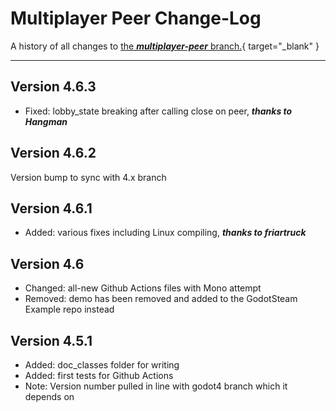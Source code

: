 # Multiplayer Peer Change-Log

A history of all changes to [the ***multiplayer-peer*** branch.](https://github.com/GodotSteam/GodotSteam/tree/multiplayer-peer){ target="\_blank" }

---

## Version 4.6.3

- Fixed: lobby_state breaking after calling close on peer, ***thanks to Hangman***

## Version 4.6.2

Version bump to sync with 4.x branch

## Version 4.6.1

- Added: various fixes including Linux compiling, ***thanks to friartruck***

## Version 4.6

- Changed: all-new Github Actions files with Mono attempt
- Removed: demo has been removed and added to the GodotSteam Example repo instead

## Version 4.5.1

- Added: doc_classes folder for writing
- Added: first tests for Github Actions
- Note: Version number pulled in line with godot4 branch which it depends on
